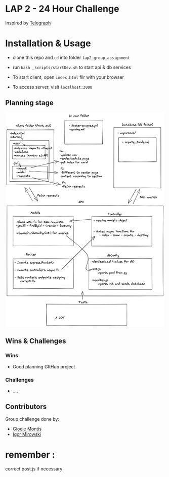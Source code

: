 # LAP 2 - 24 Hour Challenge 

Inspired by [Telegraph](https://telegra.ph/)

# Installation & Usage

 - clone this repo and `cd` into folder `lap2_group_assignment`

 - run `bash _scripts/startDev.sh` to start api & db services

  - To start client, open `index.html` filr with your browser

  - To access server, visit `localhost:3000`






## Planning stage
![image](assets/project_planning.png)

## Wins & Challenges

### Wins

- Good planning  GItHub project

### Challenges

- ....

## Contributors

Group challenge done by: 


- <a href="https://github.com/Gioele-M">Gioele Montis</a>
- <a href="https://github.com/Igormirowski">Igor Mirowski</a>



# remember :
correct post.js if necessary

